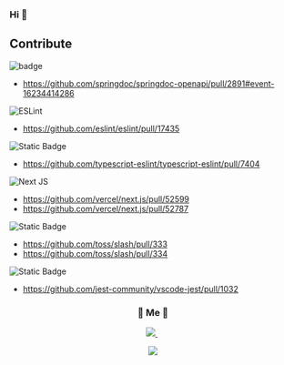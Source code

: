### Hi  👋




## Contribute

![badge](https://img.shields.io/badge/springdoc_openapi-green)
  - https://github.com/springdoc/springdoc-openapi/pull/2891#event-16234414286


![ESLint](https://img.shields.io/badge/ESLint-4B3263?style=for-the-badge&logo=eslint&logoColor=white)
  - https://github.com/eslint/eslint/pull/17435

![Static Badge](https://img.shields.io/badge/typescript--eslint-%23384FBE)
  -  https://github.com/typescript-eslint/typescript-eslint/pull/7404

![Next JS](https://img.shields.io/badge/Next-black?style=for-the-badge&logo=next.js&logoColor=white)
  - https://github.com/vercel/next.js/pull/52599
  - https://github.com/vercel/next.js/pull/52787

![Static Badge](https://img.shields.io/badge/toss%2Fslash-027fff)
  -  https://github.com/toss/slash/pull/333
  -  https://github.com/toss/slash/pull/334

![Static Badge](https://img.shields.io/badge/vscode--jest-%2399425A)
  -  https://github.com/jest-community/vscode-jest/pull/1032




  

<!--
**RyanDeclan/RyanDeclan** is a ✨ _special_ ✨ repository because its `README.md` (this file) appears on your GitHub profile.

Here are some ideas to get you started:

- 🔭 I’m currently working on ...
- 🌱 I’m currently learning ...
- 👯 I’m looking to collaborate on ...
- 🤔 I’m looking for help with ...
- 💬 Ask me about ...
- 📫 How to reach me: ...
- 😄 Pronouns: ...
- ⚡ Fun fact: ...
-->







<h3 align="center"> 🧸 Me 🧸 </h3>
<p align="center">
  <a href="https://html-jc.tistory.com/"><img src="https://img.shields.io/badge/Tech%20Blog-11B48A?style=flat-square&logo=Vimeo&logoColor=white&link=https://html-jc.tistory.com"/> </a>&nbsp
 </p>

  
<p align="center">
  <a href="https://hits.seeyoufarm.com"><img src="https://hits.seeyoufarm.com/api/count/incr/badge.svg?url=https%3A%2F%2Fgithub.com%2FRyanDeclan&count_bg=%2379C83D&title_bg=%23555555&icon=&icon_color=%23E7E7E7&title=hits&edge_flat=false"/></a>
</p>
  
